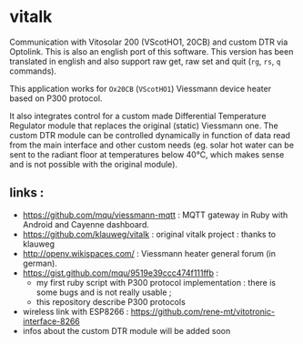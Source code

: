 vitalk
======

Communication with Vitosolar 200 (VScotHO1, 20CB) and custom DTR via Optolink. This is also an english port of this software.
This version has been translated in english and also support raw get, raw set and quit (`rg`, `rs`, `q` commands).

This application works for `Ox20CB` (`VScotHO1`) Viessmann device heater based on P300 protocol.

It also integrates control for a custom made Differential Temperature Regulator module that replaces the original (static) Viessmann one. The custom DTR module can be controlled dynamically in function of data read from the main interface and other custom needs (eg. solar hot water can be sent to the radiant floor at temperatures below 40°C, which makes sense and is not possible with the original module).

## links :
* https://github.com/mqu/viessmann-mqtt : MQTT gateway in Ruby with Android and Cayenne dashboard.
* https://github.com/klauweg/vitalk : original vitalk project : thanks to klauweg
* http://openv.wikispaces.com/ : Viessmann heater general forum (in german).
* https://gist.github.com/mqu/9519e39ccc474f111ffb : 
  * my first ruby script with P300 protocol implementation : there is some bugs and is not really usable ; 
  * this repository describe P300 protocols
* wireless link with ESP8266 : https://github.com/rene-mt/vitotronic-interface-8266
* infos about the custom DTR module will be added soon
